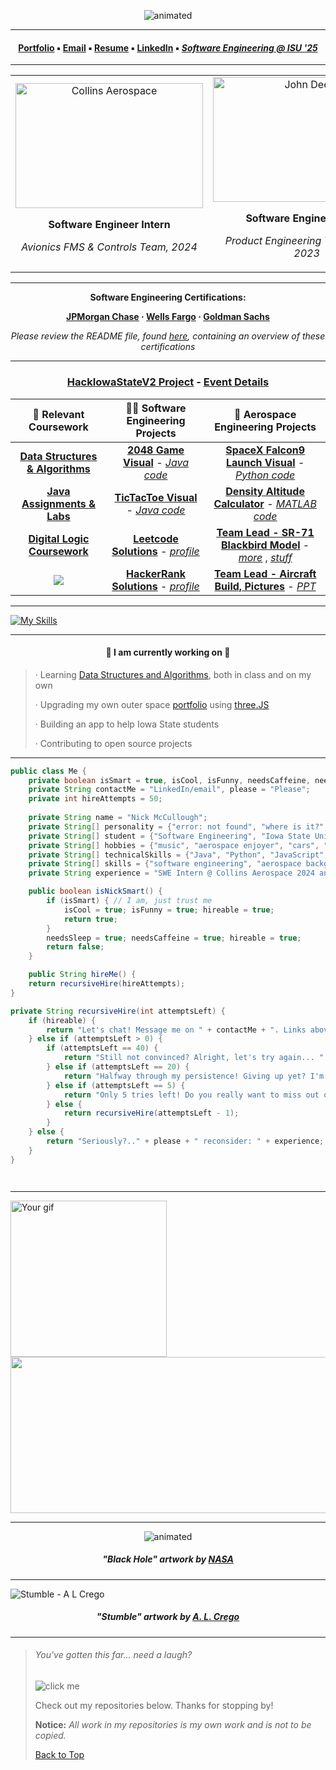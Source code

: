 <p align="center">
  <img src="https://user-images.githubusercontent.com/91184284/233212165-f45b6b97-c9b6-4aec-8ba5-b64562d7b5a0.gif" alt="animated" />
</p>



_______

<div align="center">

####   [Portfolio](https://mccnick.github.io/) ▪ [Email](mailto:nickmcc@iastate.edu) ▪ [Resume](https://drive.google.com/file/d/1YG5odbzS6yKjkB5AG4blCoKE7mjjN-I-/view?usp=drive_link) ▪ [LinkedIn](https://www.linkedin.com/in/mccnick/) ▪ <a href="https://se.iastate.edu/"> <i> Software Engineering @ ISU '25</i> </a>
</div>
 

_______

<!--
Nick notes:
- HD Images.
- Black/White - invert to black if needed.
- Resize on iPhone to 7x5 ratio.
- Image art made using Picsart app -> effects -> Color Gradient -> All 0, then Fade is at 55%

-->

<div align="center">
  <table>
    <tr>
      <td style="text-align: center;">
        <img src="https://github.com/mccnick/mccnick/assets/91184284/39fa176d-7377-404f-a094-576038f405fc" alt="Collins Aerospace" width="300" height="200" />
        <br>
         <p align="center"> <b>Software Engineer Intern </b></p>
        <p align="center"> <i>Avionics FMS & Controls Team, 2024 </i></p>
      </td>
      <td style="text-align: center;">
        <img src="https://github.com/mccnick/mccnick/assets/91184284/a57f1900-b33e-43b0-873a-b96a5191298c" alt="John Deere" width="300" height="200"/>
        <br> 
        <p align="center"> <b>Software Engineer Intern </b> </p>
         <p align="center"> <i>Product Engineering Team, 2022-2023 </i></p>
      </td>
    </tr>
  </table>
</div>


_______
 

<div align="center">

<b>Software Engineering Certifications: </b>


<b>[JPMorgan Chase](https://github.com/mccnick/certificates/blob/main/JPMC%20Forage%20SWE%20Lite%20Certificate.pdf) · [Wells Fargo](https://github.com/mccnick/certificates/blob/main/Wells%20Fargo%20SWE%20Certificate.pdf) · [Goldman Sachs](https://github.com/mccnick/certificates/blob/main/Goldman%20Sachs%20SWE%20Certificate.pdf) </b>

*Please review the README file, found [here](https://github.com/mccnick/certificates), containing an overview of these certifications*

</div>






_______

 <div align="center">

 ### [HackIowaStateV2 Project](https://github.com/TateSamuD/HackISUv2_TNT) - [Event Details](https://kreativehorizon.com/events/hackisu-v2)

 </div>


| 🧩 **Relevant Coursework** |👨‍💻 **Software Engineering Projects** | 🚀 **Aerospace Engineering Projects** 
| :-------------: | :-------------: | :-------------: |
| <a href="https://github.com/mccnick/COMS-228">**Data Structures & Algorithms**</a> | <a href="https://user-images.githubusercontent.com/91184284/232322694-6c8ceb66-9118-4066-a43c-5214a4083cb1.gif">**2048 Game Visual**</a> - <a href="https://github.com/mccnick/COMS-227/tree/main/HW3/HW03/src/hw3">*Java code*</a>  | <a href="https://user-images.githubusercontent.com/91184284/232335618-21af470a-1634-4918-bc83-1c0c69ed4133.gif">**SpaceX Falcon9 Launch Visual**</a> - <a href="https://github.com/mccnick/AERE-160/blob/main/SpaceXRocketSimulation.py">*Python code*</a> 
| <a href="https://github.com/mccnick/COMS-227">**Java Assignments & Labs**</a> | <a href="https://user-images.githubusercontent.com/91184284/229703311-da007f9a-ea7c-4629-a577-32b01e902073.gif">**TicTacToe Visual**</a> - <a href="https://github.com/mccnick/TicTacToe/blob/main/TicTacToe/src/zzzTicTacToe/TicTacToe.java">*Java code*</a>  |  <a href="https://github.com/mccnick/DensityAltitudeCalculator/blob/main/Nick%20McCullough%20-%20Project%201.pdf">**Density Altitude Calculator**</a> - <a href="https://github.com/mccnick/DensityAltitudeCalculator/blob/main/DensityAltCalc.m">*MATLAB code*</a> 
| <a href="https://github.com/mccnick/CPRE-281">**Digital Logic Coursework**</a> |  <a href="https://github.com/mccnick/Leetcode-Solutions">**Leetcode Solutions**</a> - <a href="https://leetcode.com/mccnick/">*profile*</a> |  <a href="https://github.com/mccnick/AERE-161/blob/main/Solidworks%20Final%20Project.pdf">**Team Lead - SR-71 Blackbird Model**</a> - <a href="https://github.com/mccnick/AERE-161/blob/main/Final%20Presentation%20May%201.pdf">*more*</a> , <a href="https://github.com/mccnick/AERE-161/blob/main/ad036e0b97602106e3a33534a5400017.png">*stuff*</a>     
| ![](https://komarev.com/ghpvc/?username=mccnick&color=blue&label=Views+on+Nick's+GitHub:&style=for-the-square)   | <a href="https://github.com/mccnick/HackerRank-Solutions">**HackerRank Solutions**</a> - <a href="https://www.hackerrank.com/nickmcc">*profile*</a>  |  <a href="https://github.com/mccnick/AERE-160/blob/main/LTA%20pictures.pdf">**Team Lead - Aircraft Build, Pictures**</a> - <a href="https://github.com/mccnick/AERE-160/blob/main/annotated-LTA.pptx.pdf">*PPT*</a>    
_______

[![My Skills](https://skillicons.dev/icons?i=java,eclipse,py,vscode,react,js,threejs,vue,nodejs,c,cpp,html,css,git,latex)](https://skillicons.dev)

_______

#### <p align="center"> 🌱 I am currently working on 🧠</p> 
> · Learning <a href="https://github.com/mccnick/COMS-228">Data Structures and Algorithms</a>, both in class and on my own
>
> · Upgrading my own outer space <a href="https://mccnick.github.io/">portfolio</a> using [three.JS](https://threejs.org/)
>
> · Building an app to help Iowa State students
>
> · Contributing to open source projects

_______

```java
public class Me {
    private boolean isSmart = true, isCool, isFunny, needsCaffeine, needsSleep, hireable = false;
    private String contactMe = "LinkedIn/email", please = "Please";
    private int hireAttempts = 50;
    
    private String name = "Nick McCullough";
    private String[] personality = {"error: not found", "where is it?", "funny", "motivated", "friendly"};
    private String[] student = {"Software Engineering", "Iowa State University", "expected graduation 2025"};
    private String[] hobbies = {"music", "aerospace enjoyer", "cars", "spoiling doggo", "gaming"};
    private String[] technicalSkills = {"Java", "Python", "JavaScript", "React", "ReactNative", "HTML/CSS", "C/C++"};
    private String[] skills = {"software engineering", "aerospace background", "finance background", "teamwork"};
    private String experience = "SWE Intern @ Collins Aerospace 2024 and SWE Intern @ John Deere 22-23.";

    public boolean isNickSmart() {
        if (isSmart) { // I am, just trust me
            isCool = true; isFunny = true; hireable = true;
            return true;
        } 
        needsSleep = true; needsCaffeine = true; hireable = true;
        return false;
    }

    public String hireMe() {
    return recursiveHire(hireAttempts);
}

private String recursiveHire(int attemptsLeft) {
    if (hireable) {
        return "Let's chat! Message me on " + contactMe + ". Links above :)";
    } else if (attemptsLeft > 0) {
        if (attemptsLeft == 40) {
            return "Still not convinced? Alright, let's try again... " + recursiveHire(attemptsLeft - 1);
        } else if (attemptsLeft == 20) {
            return "Halfway through my persistence! Giving up yet? I'm not. " + recursiveHire(attemptsLeft - 1);
        } else if (attemptsLeft == 5) {
            return "Only 5 tries left! Do you really want to miss out on a great engineer? " + recursiveHire(attemptsLeft - 1);
        } else {
            return recursiveHire(attemptsLeft - 1);
        }
    } else {
        return "Seriously?.." + please + " reconsider: " + experience;
    }
}




```
_______

 <img src="https://user-images.githubusercontent.com/91184284/232395192-d8884757-79af-4b8b-9e43-384513f3672f.gif" alt="Your gif" height="250"/><img src="https://spotify-recently-played-readme.vercel.app/api?user=7iosa6zosbstnzn6jxm1s0qqc&count=3&width=570" height="250" width="670"/>  

_______

<p align="center">
  <img src="https://user-images.githubusercontent.com/91184284/235905486-0fc770d0-2506-4322-8ace-ab3ed11d0494.gif" alt="animated" />
</p>

##### <p align="center"> "Black Hole" artwork by <a href="https://www.nasa.gov/feature/goddard/2019/nasa-visualization-shows-a-black-hole-s-warped-world"> NASA</a></p> 
_______

![Stumble - A  L  Crego](https://user-images.githubusercontent.com/91184284/236307031-169c071c-2217-4704-90bc-23f642e0a2ec.gif)

##### <p align="center"> "Stumble" artwork by <a href="https://visual-massage.com/massages/78">A. L. Crego</a></p> 
_______
> ###### You've gotten this far... need a laugh? 
> ![](https://readme-jokes.vercel.app/api "click me")
> 
> Check out my repositories below. Thanks for stopping by!
> 
> **Notice:** *All work in my repositories is my own work and is not to be copied.*
> 
> [Back to Top](https://github.com/mccnick)
>


<!--
**mccnick/mccnick** is a ✨ _special_ ✨ repository because its `README.md` (this file) appears on your GitHub profile.
// <p align="center">text</p>
// ![ezgif com-optimize-3](https://user-images.githubusercontent.com/91184284/233018425-0625985b-379e-4fb4-894c-f9704a6d8907.gif)
// ![ezgif com-video-to-gif-3](https://user-images.githubusercontent.com/91184284/233022270-8d005f6a-aaa8-459a-9321-76ee73c86161.gif)
// ![ezgif com-crop-2](https://user-images.githubusercontent.com/91184284/232549394-da6c3eb5-e05e-44f8-9554-79f6ba9ebf4d.gif)
// github most used programming languages chart (too much jupyter notebook)
![Most Committed Languages](https://github-readme-stats.vercel.app/api/top-langs/?username=mccnick&layout=compact&theme=theme)
// falcon9 gif
![image](https://user-images.githubusercontent.com/91184284/232395192-d8884757-79af-4b8b-9e43-384513f3672f.gif)
// falcon9 centered
<p align="center">
  <img src="https://user-images.githubusercontent.com/91184284/232395192-d8884757-79af-4b8b-9e43-384513f3672f.gif" alt="animated" />
</p>
// spotify
![Nick's recently played](https://spotify-recently-played-readme.vercel.app/api?user=7iosa6zosbstnzn6jxm1s0qqc&count=3&width=900&height=200)
![Spotify recently played](https://spotify-recently-played-readme.vercel.app/api?user=7iosa6zosbstnzn6jxm1s0qqc&count=3)
![finance](https://user-images.githubusercontent.com/91184284/232307962-e49c14f1-5fa5-451e-a068-d00e0ad2bc82.png)
-->
